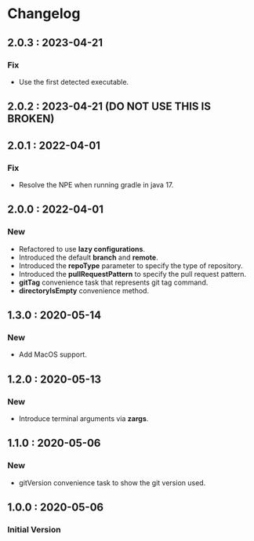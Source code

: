 # Changelog

## 2.0.3 : 2023-04-21

### Fix

* Use the first detected executable.

## 2.0.2 : 2023-04-21 (DO NOT USE THIS IS BROKEN)

## 2.0.1 : 2022-04-01

### Fix

* Resolve the NPE when running gradle in java 17.

## 2.0.0 : 2022-04-01

### New

* Refactored to use **lazy configurations**.
* Introduced the default **branch** and **remote**.
* Introduced the **repoType** parameter to specify the type of repository.
* Introduced the **pullRequestPattern** to specify the pull request pattern.
* **gitTag** convenience task that represents git tag command.
* **directoryIsEmpty** convenience method.

## 1.3.0 : 2020-05-14

### New

* Add MacOS support.

## 1.2.0 : 2020-05-13

### New

* Introduce terminal arguments via **zargs**.

## 1.1.0 : 2020-05-06

### New

* gitVersion convenience task to show the git version used.

## 1.0.0 : 2020-05-06

### Initial Version

